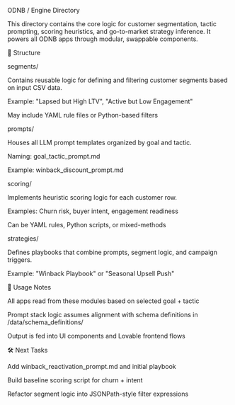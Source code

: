 ODNB / Engine Directory

This directory contains the core logic for customer segmentation, tactic prompting, scoring heuristics, and go-to-market strategy inference. It powers all ODNB apps through modular, swappable components.

📁 Structure

segments/

Contains reusable logic for defining and filtering customer segments based on input CSV data.

Example: "Lapsed but High LTV", "Active but Low Engagement"

May include YAML rule files or Python-based filters

prompts/

Houses all LLM prompt templates organized by goal and tactic.

Naming: goal_tactic_prompt.md

Example: winback_discount_prompt.md

scoring/

Implements heuristic scoring logic for each customer row.

Examples: Churn risk, buyer intent, engagement readiness

Can be YAML rules, Python scripts, or mixed-methods

strategies/

Defines playbooks that combine prompts, segment logic, and campaign triggers.

Example: "Winback Playbook" or "Seasonal Upsell Push"

🧠 Usage Notes

All apps read from these modules based on selected goal + tactic

Prompt stack logic assumes alignment with schema definitions in /data/schema_definitions/

Output is fed into UI components and Lovable frontend flows

🛠 Next Tasks

Add winback_reactivation_prompt.md and initial playbook

Build baseline scoring script for churn + intent

Refactor segment logic into JSONPath-style filter expressions
